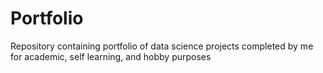 # Portfolio
Repository containing portfolio of data science projects completed by me for academic, self learning, and hobby purposes
